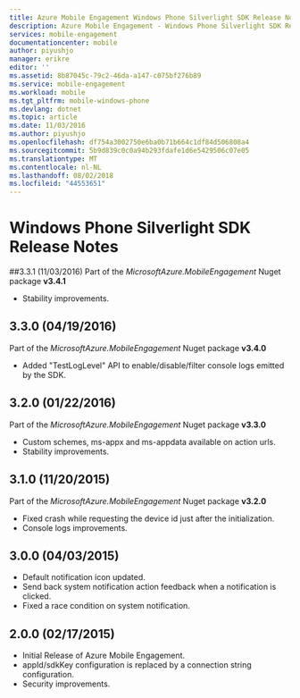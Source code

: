 ```yaml
---
title: Azure Mobile Engagement Windows Phone Silverlight SDK Release Notes | Microsoft Docs
description: Azure Mobile Engagement - Windows Phone Silverlight SDK Release Notes
services: mobile-engagement
documentationcenter: mobile
author: piyushjo
manager: erikre
editor: ''
ms.assetid: 8b87045c-79c2-46da-a147-c075bf276b89
ms.service: mobile-engagement
ms.workload: mobile
ms.tgt_pltfrm: mobile-windows-phone
ms.devlang: dotnet
ms.topic: article
ms.date: 11/03/2016
ms.author: piyushjo
ms.openlocfilehash: df754a3002750e6ba0b71b664c1df84d506808a4
ms.sourcegitcommit: 5b9d839c0c0a94b293fdafe1d6e5429506c07e05
ms.translationtype: MT
ms.contentlocale: nl-NL
ms.lasthandoff: 08/02/2018
ms.locfileid: "44553651"
---
```

# <a name="windows-phone-silverlight-sdk-release-notes"></a>Windows Phone Silverlight SDK Release Notes
##<a name="331-11032016"></a>3.3.1 (11/03/2016)
Part of the *MicrosoftAzure.MobileEngagement* Nuget package **v3.4.1**

* Stability improvements.

## <a name="330-04192016"></a>3.3.0 (04/19/2016)
Part of the *MicrosoftAzure.MobileEngagement* Nuget package **v3.4.0**

* Added "TestLogLevel" API to enable/disable/filter console logs emitted by the SDK.

## <a name="320-01222016"></a>3.2.0 (01/22/2016)
Part of the *MicrosoftAzure.MobileEngagement* Nuget package **v3.3.0**

* Custom schemes, ms-appx and ms-appdata available on action urls.
* Stability improvements.

## <a name="310-11202015"></a>3.1.0 (11/20/2015)
Part of the *MicrosoftAzure.MobileEngagement* Nuget package **v3.2.0**

* Fixed crash while requesting the device id just after the initialization.
* Console logs improvements.

## <a name="300-04032015"></a>3.0.0 (04/03/2015)
* Default notification icon updated.
* Send back system notification action feedback when a notification is clicked.
* Fixed a race condition on system notification.

## <a name="200-02172015"></a>2.0.0 (02/17/2015)
* Initial Release of Azure Mobile Engagement.
* appId/sdkKey configuration is replaced by a connection string configuration.
* Security improvements.

